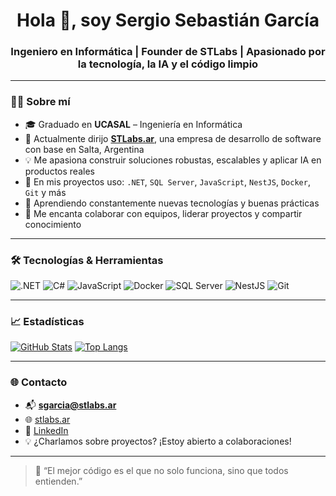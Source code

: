 <h1 align="center">Hola 👋, soy Sergio Sebastián García</h1>
<h3 align="center">Ingeniero en Informática | Founder de STLabs | Apasionado por la tecnología, la IA y el código limpio</h3>

---

### 🧑‍💻 Sobre mí

- 🎓 Graduado en **UCASAL** – Ingeniería en Informática  
- 🏢 Actualmente dirijo **[STLabs.ar](https://stlabs.ar)**, una empresa de desarrollo de software con base en Salta, Argentina
- 💡 Me apasiona construir soluciones robustas, escalables y aplicar IA en productos reales
- 🔭 En mis proyectos uso: `.NET`, `SQL Server`, `JavaScript`, `NestJS`, `Docker`, `Git` y más
- 🌱 Aprendiendo constantemente nuevas tecnologías y buenas prácticas
- 🤝 Me encanta colaborar con equipos, liderar proyectos y compartir conocimiento

---

### 🛠️ Tecnologías & Herramientas

![.NET](https://img.shields.io/badge/-ASP.NET-512BD4?style=flat-square&logo=.net&logoColor=white)
![C#](https://img.shields.io/badge/-CSharp-239120?style=flat-square&logo=c-sharp&logoColor=white)
![JavaScript](https://img.shields.io/badge/-JavaScript-F7DF1E?style=flat-square&logo=javascript&logoColor=black)
![Docker](https://img.shields.io/badge/-Docker-2496ED?style=flat-square&logo=docker&logoColor=white)
![SQL Server](https://img.shields.io/badge/-SQL%20Server-CC2927?style=flat-square&logo=microsoft-sql-server&logoColor=white)
![NestJS](https://img.shields.io/badge/-NestJS-E0234E?style=flat-square&logo=nestjs&logoColor=white)
![Git](https://img.shields.io/badge/-Git-F05032?style=flat-square&logo=git&logoColor=white)

---

### 📈 Estadísticas

[![GitHub Stats](https://github-readme-stats.vercel.app/api?username=sergiogarcia&show_icons=true&theme=radical)](https://github.com/anuraghazra/github-readme-stats)
[![Top Langs](https://github-readme-stats.vercel.app/api/top-langs/?username=sergiogarcia&layout=compact&theme=radical)](https://github.com/anuraghazra/github-readme-stats)

---

### 🌐 Contacto

- 📬 **sgarcia@stlabs.ar**
- 🌐 [stlabs.ar](https://stlabs.ar)
- 💼 [LinkedIn](https://www.linkedin.com/in/ing-sergio-sebastian-garcia/)
- 💡 ¿Charlamos sobre proyectos? ¡Estoy abierto a colaboraciones!

---

> 💬 “El mejor código es el que no solo funciona, sino que todos entienden.”

